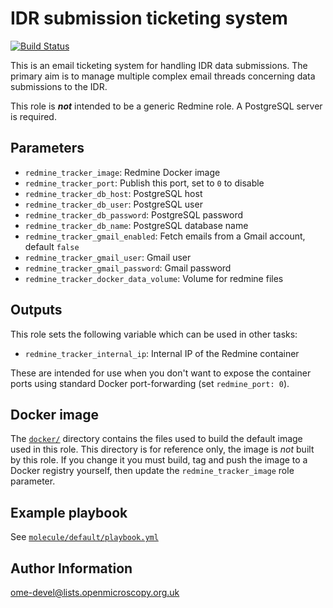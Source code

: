 IDR submission ticketing system
===============================

[![Build Status](https://github.com/IDR/ansible-role-redmine-tracker/workflows/Build/badge.svg)](https://github.com/IDR/ansible-role-redmine-tracker/actions)

This is an email ticketing system for handling IDR data submissions.
The primary aim is to manage multiple complex email threads concerning data submissions to the IDR.

This role is ***not*** intended to be a generic Redmine role.
A PostgreSQL server is required.


Parameters
----------
- `redmine_tracker_image`: Redmine Docker image
- `redmine_tracker_port`: Publish this port, set to `0` to disable
- `redmine_tracker_db_host`: PostgreSQL host
- `redmine_tracker_db_user`: PostgreSQL user
- `redmine_tracker_db_password`: PostgreSQL password
- `redmine_tracker_db_name`: PostgreSQL database name
- `redmine_tracker_gmail_enabled`: Fetch emails from a Gmail account, default `false`
- `redmine_tracker_gmail_user`: Gmail user
- `redmine_tracker_gmail_password`: Gmail password
- `redmine_tracker_docker_data_volume`: Volume for redmine files


Outputs
-------
This role sets the following variable which can be used in other tasks:
- `redmine_tracker_internal_ip`: Internal IP of the Redmine container

These are intended for use when you don't want to expose the container ports using standard Docker port-forwarding (set `redmine_port: 0`).


Docker image
------------
The [`docker/`](docker) directory contains the files used to build the default image used in this role.
This directory is for reference only, the image is *not* built by this role.
If you change it you must build, tag and push the image to a Docker registry yourself, then update the `redmine_tracker_image` role parameter.


Example playbook
----------------
See [`molecule/default/playbook.yml`](molecule/default/playbook.yml)


Author Information
------------------

ome-devel@lists.openmicroscopy.org.uk
